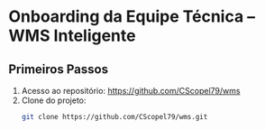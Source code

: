 # Onboarding da Equipe Técnica – WMS Inteligente

## Primeiros Passos

1. Acesso ao repositório: [https://github.com/CScopel79/wms ](https://github.com/CScopel79/wms )
2. Clone do projeto:
   ```bash
   git clone https://github.com/CScopel79/wms.git 
